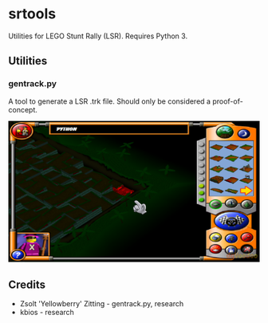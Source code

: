 # srtools
Utilities for LEGO Stunt Rally (LSR).
Requires Python 3.

## Utilities

### gentrack.py

A tool to generate a LSR .trk file. Should only be considered a proof-of-concept.

![A sample generated map](ss/gentrack.png)

## Credits

- Zsolt 'Yellowberry' Zitting - gentrack.py, research
- kbios - research
